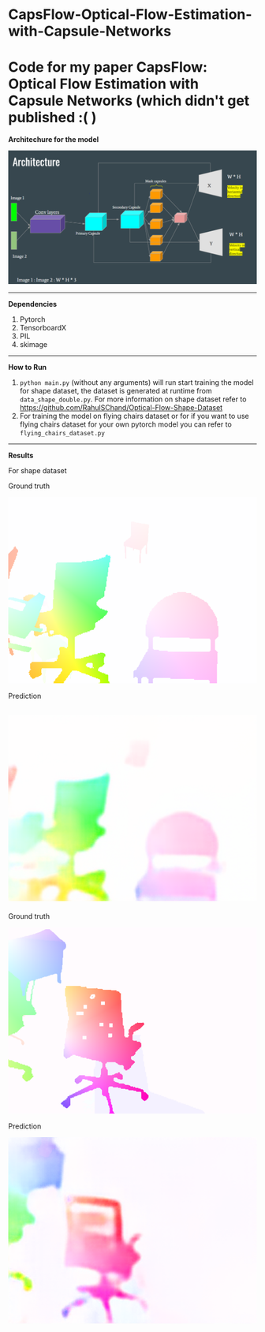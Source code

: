 # CapsFlow-Optical-Flow-Estimation-with-Capsule-Networks
Code for my paper CapsFlow: Optical Flow Estimation with Capsule Networks (which didn't get published :( )
=============



**Architechure for the model**

![capsule network for optical flow](detail_images/network_arch.PNG)

-------------

**Dependencies**
1. Pytorch
2. TensorboardX
3. PIL
4. skimage

-------------

**How to Run**

1. `python main.py` (without any arguments) will run start training the model for shape dataset, the dataset is generated at runtime from `data_shape_double.py`. For more information on shape dataset refer to https://github.com/RahulSChand/Optical-Flow-Shape-Dataset
2. For training the model on flying chairs dataset or for if you want to use flying chairs dataset for your own pytorch model you can refer to `flying_chairs_dataset.py`

-------------

**Results**

For shape dataset


Ground truth

![Groun truth 1](results_chair/ground1.png)

Prediction

![Prediction 1](results_chair/prediction1.png)
-------------

Ground truth

![Groun truth 1](results_chair/ground2.png)

Prediction

![Prediction 1](results_chair/prediction2.png)


